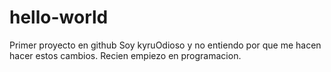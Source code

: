 # hello-world
Primer proyecto en github
Soy kyruOdioso y no entiendo por que me hacen hacer estos cambios.
Recien empiezo en programacion.
